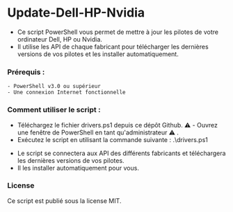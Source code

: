 # Update-Dell-HP-Nvidia

+ Ce script PowerShell vous permet de mettre à jour les pilotes de votre ordinateur Dell, HP ou Nvidia. 
+ Il utilise les API de chaque fabricant pour télécharger les dernières versions de vos pilotes et les installer automatiquement.

### Prérequis :

    - PowerShell v3.0 ou supérieur
    - Une connexion Internet fonctionnelle

### Comment utiliser le script : 

- Téléchargez le fichier drivers.ps1 depuis ce dépôt Github.
:warning: - Ouvrez une fenêtre de PowerShell en tant qu'administrateur :warning: .
- Exécutez le script en utilisant la commande suivante : .\drivers.ps1

+ Le script se connectera aux API des différents fabricants et téléchargera les dernières versions de vos pilotes. 
+ Il les installer automatiquement pour vous.

### License

Ce script est publié sous la license MIT.
